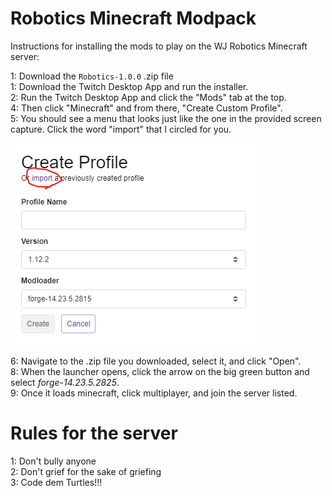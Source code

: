 # Robotics Minecraft Modpack
Instructions for installing the mods to play on the WJ Robotics Minecraft server:

1: Download the `Robotics-1.0.0` .zip file\
1: Download the Twitch Desktop App and run the installer.\
2: Run the Twitch Desktop App and click the "Mods" tab at the top.\
4: Then click "Minecraft" and from there, "Create Custom Profile".\
5: You should see a menu that looks just like the one in the provided screen capture.  Click the word "import" that I circled for you.

![Screenshot](https://github.com/Pecant-Pie/modpackhelp/blob/master/modpackimportcircle.PNG)

6: Navigate to the .zip file you downloaded, select it, and click "Open".\
8: When the launcher opens, click the arrow on the big green button and select *forge-14.23.5.2825*.\
9: Once it loads minecraft, click multiplayer, and join the server listed.

# Rules for the server
1: Don't bully anyone\
2: Don't grief for the sake of griefing\
3: Code dem Turtles!!!
